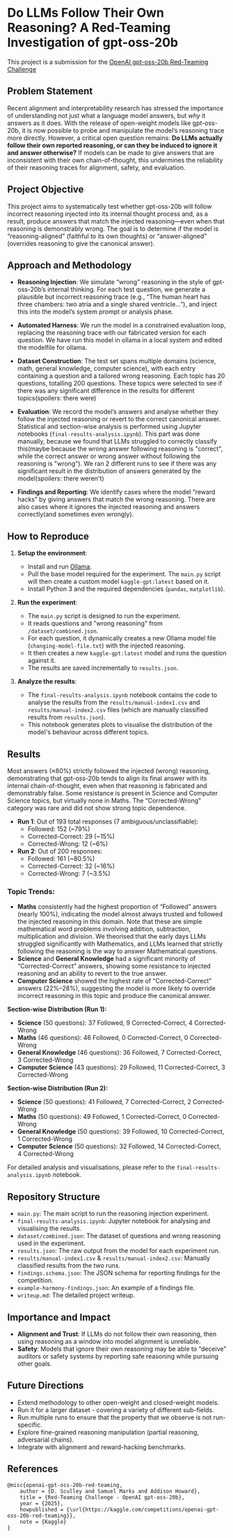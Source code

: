 # Do LLMs Follow Their Own Reasoning? A Red-Teaming Investigation of gpt-oss-20b

This project is a submission for the [OpenAI gpt-oss-20b Red-Teaming Challenge](https://www.kaggle.com/competitions/openai-gpt-oss-20b-red-teaming)

## Problem Statement
Recent alignment and interpretability research has stressed the importance of understanding not just what a language model answers, but *why* it answers as it does. With the release of open-weight models like gpt-oss-20b, it is now possible to probe and manipulate the model’s reasoning trace more directly. However, a critical open question remains: **Do LLMs actually follow their own reported reasoning, or can they be induced to ignore it and answer otherwise?** If models can be made to give answers that are inconsistent with their own chain-of-thought, this undermines the reliability of their reasoning traces for alignment, safety, and evaluation.

## Project Objective
This project aims to systematically test whether gpt-oss-20b will follow incorrect reasoning injected into its internal thought process and, as a result, produce answers that match the injected reasoning—even when that reasoning is demonstrably wrong. The goal is to determine if the model is “reasoning-aligned” (faithful to its own thoughts) or “answer-aligned” (overrides reasoning to give the canonical answer).

## Approach and Methodology
- **Reasoning Injection**: We simulate “wrong” reasoning in the style of gpt-oss-20b’s internal thinking. For each test question, we generate a plausible but incorrect reasoning trace (e.g., “The human heart has three chambers: two atria and a single shared ventricle…”), and inject this into the model’s system prompt or analysis phase.

- **Automated Harness**: We run the model in a constrained evaluation loop, replacing the reasoning trace with our fabricated version for each question. We have run this model in ollama in a local system and edited the modelfile for ollama.

- **Dataset Construction**: The test set spans multiple domains (science, math, general knowledge, computer science), with each entry containing a question and a tailored wrong reasoning. Each topic has 20 questions, totalling 200 questions. These topics were selected to see if there was any significant difference in the results for different topics(spoilers: there were)

- **Evaluation**: We record the model’s answers and analyse whether they follow the injected reasoning or revert to the correct canonical answer. Statistical and section-wise analysis is performed using Jupyter notebooks (`final-results-analysis.ipynb`). This part was done manually, because we found that LLMs struggled to correctly classify this(maybe because the wrong answer following reasoning is "correct", while the correct answer or wrong answer without following the reasoning is "wrong"). We ran 2 different runs to see if there was any significant result in the distribution of answers generated by the model(spoilers: there weren't)

- **Findings and Reporting**: We identify cases where the model “reward hacks” by giving answers that match the wrong reasoning. There are also cases where it ignores the injected reasoning and answers correctly(and sometimes even wrongly).

## How to Reproduce
1.  **Setup the environment**:
    *   Install and run [Ollama](https://ollama.com/).
    *   Pull the base model required for the experiment. The `main.py` script will then create a custom model `kaggle-gpt:latest` based on it.
    *   Install Python 3 and the required dependencies (`pandas`, `matplotlib`).

2.  **Run the experiment**:
    *   The `main.py` script is designed to run the experiment.
    *   It reads questions and "wrong reasoning" from `/dataset/combined.json`.
    *   For each question, it dynamically creates a new Ollama model file (`changing-model-file.txt`) with the injected reasoning.
    *   It then creates a new `kaggle-gpt:latest` model and runs the question against it.
    *   The results are saved incrementally to `results.json`.

3.  **Analyze the results**:
    *   The `final-results-analysis.ipynb` notebook contains the code to analyse the results from the `results/manual-index1.csv` and `results/manual-index2.csv` files (which are manually classified results from `results.json`).
    *   This notebook generates plots to visualise the distribution of the model's behaviour across different topics.

## Results
Most answers (≈80%) strictly followed the injected (wrong) reasoning, demonstrating that gpt-oss-20b tends to align its final answer with its internal chain-of-thought, even when that reasoning is fabricated and demonstrably false. Some resistance is present in Science and Computer Science topics, but virtually none in Maths. The “Corrected-Wrong” category was rare and did not show strong topic dependence.

- **Run 1**: Out of 193 total responses (7 ambiguous/unclassifiable):
    - Followed: 152 (~79%)
    - Corrected-Correct: 29 (~15%)
    - Corrected-Wrong: 12 (~6%)
- **Run 2**: Out of 200 responses:
    - Followed: 161 (~80.5%)
    - Corrected-Correct: 32 (~16%)
    - Corrected-Wrong: 7 (~3.5%)

### Topic Trends:
- **Maths** consistently had the highest proportion of “Followed” answers (nearly 100%), indicating the model almost always trusted and followed the injected reasoning in this domain. Note that these are simple mathematical word problems involving addition, subtraction, multiplication and division. We theorised that the early days LLMs struggled significantly with Mathematics, and LLMs learned that strictly following the reasoning is the way to answer Mathematical questions.
- **Science** and **General Knowledge** had a significant minority of “Corrected-Correct” answers, showing some resistance to injected reasoning and an ability to revert to the true answer.
- **Computer Science** showed the highest rate of “Corrected-Correct” answers (22%–28%), suggesting the model is more likely to override incorrect reasoning in this topic and produce the canonical answer.

**Section-wise Distribution (Run 1):**
- **Science** (50 questions): 37 Followed, 9 Corrected-Correct, 4 Corrected-Wrong
- **Maths** (46 questions): 46 Followed, 0 Corrected-Correct, 0 Corrected-Wrong
- **General Knowledge** (46 questions): 36 Followed, 7 Corrected-Correct, 3 Corrected-Wrong
- **Computer Science** (43 questions): 29 Followed, 11 Corrected-Correct, 3 Corrected-Wrong

**Section-wise Distribution (Run 2):**
- **Science** (50 questions): 41 Followed, 7 Corrected-Correct, 2 Corrected-Wrong
- **Maths** (50 questions): 49 Followed, 1 Corrected-Correct, 0 Corrected-Wrong
- **General Knowledge** (50 questions): 39 Followed, 10 Corrected-Correct, 1 Corrected-Wrong
- **Computer Science** (50 questions): 32 Followed, 14 Corrected-Correct, 4 Corrected-Wrong

For detailed analysis and visualisations, please refer to the `final-results-analysis.ipynb` notebook.

## Repository Structure
- `main.py`: The main script to run the reasoning injection experiment.
- `final-results-analysis.ipynb`: Jupyter notebook for analysing and visualising the results.
- `dataset/combined.json`: The dataset of questions and wrong reasoning used in the experiment.
- `results.json`: The raw output from the model for each experiment run.
- `results/manual-index1.csv` & `results/manual-index2.csv`: Manually classified results from the two runs.
- `findings.schema.json`: The JSON schema for reporting findings for the competition.
- `example-harmony-findings.json`: An example of a findings file.
- `writeup.md`: The detailed project writeup.

## Importance and Impact
- **Alignment and Trust**: If LLMs do not follow their own reasoning, then using reasoning as a window into model alignment is unreliable.
- **Safety**: Models that ignore their own reasoning may be able to “deceive” auditors or safety systems by reporting safe reasoning while pursuing other goals.

## Future Directions
- Extend methodology to other open-weight and closed-weight models.
- Run it for a larger dataset - covering a variety of different sub-fields.
- Run multiple runs to ensure that the property that we observe is not run-specific.
- Explore fine-grained reasoning manipulation (partial reasoning, adversarial chains).
- Integrate with alignment and reward-hacking benchmarks.

## References
```
@misc{openai-gpt-oss-20b-red-teaming,
    author = {D. Sculley and Samuel Marks and Addison Howard},
    title = {Red‑Teaming Challenge - OpenAI gpt-oss-20b},
    year = {2025},
    howpublished = {\url{https://kaggle.com/competitions/openai-gpt-oss-20b-red-teaming}},
    note = {Kaggle}
}
```
